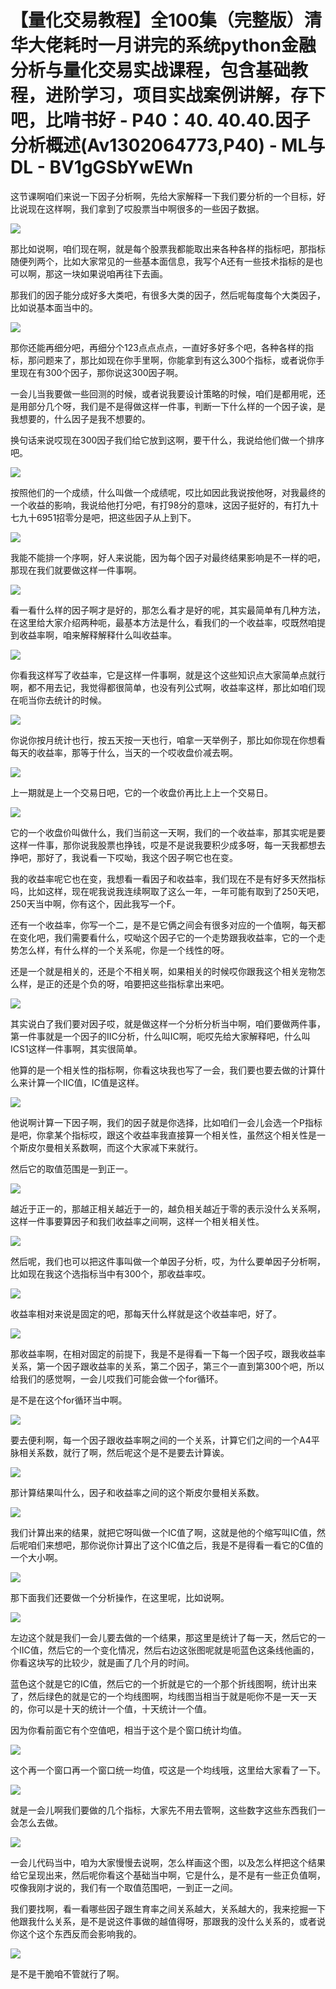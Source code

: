 # 【量化交易教程】全100集（完整版）清华大佬耗时一月讲完的系统python金融分析与量化交易实战课程，包含基础教程，进阶学习，项目实战案例讲解，存下吧，比啃书好 - P40：40. 40.40.因子分析概述(Av1302064773,P40) - ML与DL - BV1gGSbYwEWn

这节课啊咱们来说一下因子分析啊，先给大家解释一下我们要分析的一个目标，好比说现在这样啊，我们拿到了哎股票当中啊很多的一些因子数据。



![](img/4924ff6f54d0f41780eb75624480be05_1.png)

那比如说啊，咱们现在啊，就是每个股票我都能取出来各种各样的指标吧，那指标随便列两个，比如大家常见的一些基本面信息，我写个A还有一些技术指标的是也可以啊，那这一块如果说咱再往下去画。

那我们的因子能分成好多大类吧，有很多大类的因子，然后呢每度每个大类因子，比如说基本面当中的。

![](img/4924ff6f54d0f41780eb75624480be05_3.png)

那你还能再细分吧，再细分个123点点点点，一直好多好多个吧，各种各样的指标，那问题来了，那比如现在你手里啊，你能拿到有这么300个指标，或者说你手里现在有300个因子，那你说这300因子啊。

一会儿当我要做一些回测的时候，或者说我要设计策略的时候，咱们是都用呢，还是用部分几个呀，我们是不是得做这样一件事，判断一下什么样的一个因子诶，是我想要的，什么因子是我不想要的。

换句话来说哎现在300因子我们给它放到这啊，要干什么，我说给他们做一个排序吧。

![](img/4924ff6f54d0f41780eb75624480be05_5.png)

按照他们的一个成绩，什么叫做一个成绩呢，哎比如因此我说按他呀，对我最终的一个收益的影响，我说给他打分吧，有打98分的意味，这因子挺好的，有打九十七九十6951招零分是吧，把这些因子从上到下。



![](img/4924ff6f54d0f41780eb75624480be05_7.png)

我能不能排一个序啊，好人来说能，因为每个因子对最终结果影响是不一样的吧，那现在我们就要做这样一件事啊。



![](img/4924ff6f54d0f41780eb75624480be05_9.png)

看一看什么样的因子啊才是好的，那怎么看才是好的呢，其实最简单有几种方法，在这里给大家介绍两种呃，最基本方法是什么，看我们的一个收益率，哎既然咱提到收益率啊，咱来解释解释什么叫收益率。



![](img/4924ff6f54d0f41780eb75624480be05_11.png)

你看我这样写了收益率，它是这样一件事啊，就是这个这些知识点大家简单点就行啊，都不用去记，我觉得都很简单，也没有列公式啊，收益率这样，那比如咱们现在呃当你去统计的时候。



![](img/4924ff6f54d0f41780eb75624480be05_13.png)

你说你按月统计也行，按五天按一天也行，咱拿一天举例子，那比如你现在你想看每天的收益率，那等于什么，当天的一个哎收盘价减去啊。



![](img/4924ff6f54d0f41780eb75624480be05_15.png)

上一期就是上一个交易日吧，它的一个收盘价再比上上一个交易日。

![](img/4924ff6f54d0f41780eb75624480be05_17.png)

它的一个收盘价叫做什么，我们当前这一天啊，我们的一个收益率，那其实呢是要这样一件事，那你说我股票也挣钱，哎是不是说我要积少成多呀，每一天我都想去挣吧，那好了，我说看一下哎呦，我这个因子啊它也在变。

我的收益率呢它也在变，我想看一看因子和收益率，我们现在不是有好多天然指标吗，比如这样，现在呢我说我连续啊取了这么一年，一年可能有取到了250天吧，250天当中啊，你有这个，因此我写一个F。

还有一个收益率，你写一个二，是不是它俩之间会有很多对应的一个值啊，每天都在变化吧，我们需要看什么，哎呦这个因子它的一个走势跟我收益率，它的一个走势怎么样，有什么样的一个关系呢，你是一个线性的呀。

还是一个就是相关的，还是个不相关啊，如果相关的时候哎你跟我这个相关宠物怎么样，是正的还是个负的呀，咱要把这些指标拿出来吧。



![](img/4924ff6f54d0f41780eb75624480be05_19.png)

其实说白了我们要对因子哎，就是做这样一个分析分析当中啊，咱们要做两件事，第一件事就是一个因子的IIC分析，什么叫IC啊，呃哎先给大家解释吧，什么叫ICS1这样一件事啊，其实很简单。

他算的是一个相关性的指标啊，你看这块我也写了一会，我们要也要去做的计算什么来计算一个IIC值，IC值是这样。



![](img/4924ff6f54d0f41780eb75624480be05_21.png)

他说啊计算一下因子啊，我们的因子就是你选择，比如咱们一会儿会选一个P指标是吧，你拿某个指标哎，跟这个收益率我直接算一个相关性，虽然这个相关性是一个斯皮尔曼相关系数啊，而这个大家减下来就行。

然后它的取值范围是一到正一。

![](img/4924ff6f54d0f41780eb75624480be05_23.png)

越近于正一的，那越正相关越近于一的，越负相关越近于零的表示没什么关系啊，这样一件事要算因子和我们收益率之间啊，这样一个相关相关性。



![](img/4924ff6f54d0f41780eb75624480be05_25.png)

然后呢，我们也可以把这件事叫做一个单因子分析，哎，为什么要单因子分析啊，比如现在我这个选指标当中有300个，那收益率哎。



![](img/4924ff6f54d0f41780eb75624480be05_27.png)

收益率相对来说是固定的吧，那每天什么样就是这个收益率吧，好了。

![](img/4924ff6f54d0f41780eb75624480be05_29.png)

那收益率啊，在相对固定的前提下，我是不是得看一下每一个因子哎，跟我收益率关系，第一个因子跟收益率的关系，第二个因子，第三个一直到第300个吧，所以给我们的感觉啊，一会儿哎我们可能会做一个for循环。

是不是在这个for循环当中啊。

![](img/4924ff6f54d0f41780eb75624480be05_31.png)

要去便利啊，每一个因子跟收益率啊之间的一个关系，计算它们之间的一个A4平脉相关系数，就行了啊，然后呢这个是不是要去计算诶。



![](img/4924ff6f54d0f41780eb75624480be05_33.png)

那计算结果叫什么，因子和收益率之间的这个斯皮尔曼相关系数。

![](img/4924ff6f54d0f41780eb75624480be05_35.png)

我们计算出来的结果，就把它呀叫做一个IC值了啊，这就是他的个缩写叫IC值，然后呢咱们来想吧，那你说你计算出了这个IC值之后，我是不是得看一看它的C值的一个大小啊。



![](img/4924ff6f54d0f41780eb75624480be05_37.png)

那下面我们还要做一个分析操作，在这里呢，比如说啊。

![](img/4924ff6f54d0f41780eb75624480be05_39.png)

左边这个就是我们一会儿要去做的一个结果，那这里是统计了每一天，然后它的一个IIC值，然后它的一个变化情况，然后右边这张图呢就是呃蓝色这条线他画的，你看这块写的比较少，就是画了几个月的时间。

蓝色这个就是它的IC值，然后它的一个折就是它的一个那个折线图啊，统计出来了，然后绿色的就是它的一个均线图啊，均线图当相当于就是呃你不是一天一天的，你可以是十天的统计一个值，十天统计一个值。

因为你看前面它有个空值吧，相当于这个是个窗口统计均值。

![](img/4924ff6f54d0f41780eb75624480be05_41.png)

这个再一个窗口再一个窗口统一均值，哎这是一个均线哦，这里给大家看了一下。

![](img/4924ff6f54d0f41780eb75624480be05_43.png)

就是一会儿啊我们要做的几个指标，大家先不用去管啊，这些数字这些东西我们一会怎么去做。

![](img/4924ff6f54d0f41780eb75624480be05_45.png)

一会儿代码当中，咱为大家慢慢去说啊，怎么样画这个图，以及怎么样把这个结果给它呈现出来，然后呢你看这个基础当中啊，它是什么，是不是有一些正负值啊，哎像我刚才说的，我们有一个取值范围吧，一到正一之间。

我们要找啊，看一看哪些因子跟生育率之间关系越大，关系越大的，我来挖掘一下他跟我什么关系，是不是说这件事做的越值得呀，那跟我的没什么关系的，或者说你这个这个东西反而会影响我的。



![](img/4924ff6f54d0f41780eb75624480be05_47.png)

是不是干脆咱不管就行了啊。
